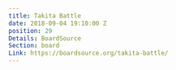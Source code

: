 ```yaml
---
title: Takita Battle
date: 2018-09-04 19:10:00 Z
position: 29
Details: BoardSource
Section: board
Link: https://boardsource.org/takita-battle/
---
```


